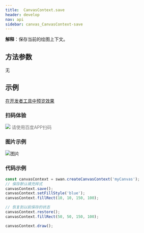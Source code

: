 ```yaml
---
title:  CanvasContext.save
header: develop
nav: api
sidebar: canvas_CanvasContext-save
---
```


 

**解释**：保存当前的绘图上下文。

 
 ## 方法参数 

无
## 示例

<a href="swanide://fragment/9710a7359d484b4682e6338a2b4e1bd91573725069024" title="在开发者工具中预览效果" target="_self">在开发者工具中预览效果</a>
 
### 扫码体验

<div class='scan-code-container'>
    <img src="https://b.bdstatic.com/miniapp/assets/images/doc_demo/pages_createCanvasContext.png" class="demo-qrcode-image" />
    <font color=#777 12px>请使用百度APP扫码</font>
</div>

###  图片示例  
![图片](../../../../img/api/canvas/save.png)

### 代码示例 



```js
const canvasContext = swan.createCanvasContext('myCanvas');
// 保存默认填充样式
canvasContext.save();
canvasContext.setFillStyle('blue');
canvasContext.fillRect(10, 10, 150, 100);

// 恢复到以前保存的状态
canvasContext.restore();
canvasContext.fillRect(50, 50, 150, 100);

canvasContext.draw();
```



